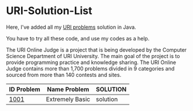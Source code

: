# URI-Solution-List
Here, I've added all my [URI problems](https://www.urionlinejudge.com.br/judge/en/categories) solution in Java.

You have to try all these code, and use my codes as a help.

The URI Online Judge is a project that is being developed by the Computer Science Department of URI University. The main goal of the project is to provide programming practice and knowledge sharing. The URI Online Judge contains more than 1,700 problems divided in 9 categories and sourced from more than 140 contests and sites.

|   ID Problem    |    Name Problem     |   SOLUTION   |
| --------------- | -----------------   |--------------|
| [1001](https://www.urionlinejudge.com.br/judge/en/problems/view/1001)   |   Extremely Basic     |   solution   |
